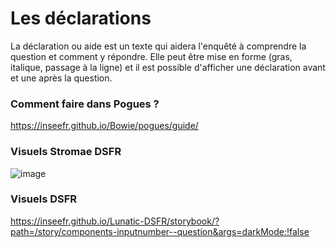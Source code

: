 # Les déclarations

La déclaration ou aide est un texte qui aidera l'enquêté à comprendre la question et comment y répondre. 
Elle peut être mise en forme (gras, italique, passage à la ligne) et il est possible d'afficher une déclaration avant et une après la question.

### Comment faire dans Pogues ?

https://inseefr.github.io/Bowie/pogues/guide/

### Visuels Stromae DSFR

![image](https://github.com/InseeFr/Stromae/assets/71011059/47941485-fef9-405f-bdd4-4245b07ef0a8)

### Visuels DSFR

https://inseefr.github.io/Lunatic-DSFR/storybook/?path=/story/components-inputnumber--question&args=darkMode:!false
